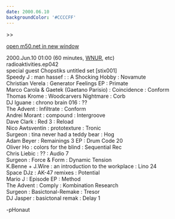 ```yaml
---
date: 2000.06.10
backgroundColor: '#CCCCFF'
---
```


\>>

[open m50.net in new window](http://m50.net/)

2000.Jun.10 01:00 (60 minutes, [WNUR](http://www.wnur.org/), etc)  
radioaktivities.ep042  
special guest Chopstiks untitled set \[stix001\]  
Speedy J : man hassef : : A Shocking Hobby : Novamute  
Christian Verela : Generator Feelings EP : Primate  
Marco Carola & Gaetek (Gaetano Parisio) : Coincidence : Conform  
Thomas Krome : Woodcarvers Nightmare : Corb  
DJ Iguane : chrono brain 016 : ??  
The Advent : Infiltrate : Conform  
Andrei Morant : compound : Intergroove  
Dave Clark : Red 3 : Reload  
Nico Awtsventin : prototexture : Tronic  
Surgeon : tina never had a teddy bear : Hog  
Adam Beyer : Remainings 3 EP : Drum Code 20  
Oliver Ho : colors for the blind : Sequential Rec  
Chris Liebic : ?? : Audio 7  
Surgeon : Force & Form : Dynamic Tension  
K.Benne + J.Wire : an introduction to the workplace : Lino 24  
Space DJz : AK-47 remixes : Potential  
Mario J : Episode EP : Method  
The Advent : Comply : Kombination Research  
Surgeon : Basictonal-Remake : Tresor  
DJ Jasper : basictonal remak : Delay 1  

\-pHonaut